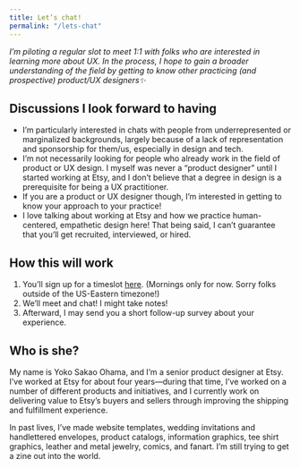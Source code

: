 ```yaml
---
title: Let’s chat!
permalink: "/lets-chat"
---
```


<p class="text-body-largest text-full-width"><em>I’m piloting a regular slot to meet 1:1 with folks who are interested in learning more about UX. In the process, I hope to gain a broader understanding of the field by getting to know other practicing (and prospective) product/UX designers✨</em></p>

## Discussions I look forward to having

- I’m particularly interested in chats with people from underrepresented or marginalized backgrounds, largely because of a lack of representation and sponsorship for them/us, especially in design and tech. 
- I’m not necessarily looking for people who already work in the field of product or UX design. I myself was never a “product designer” until I started working at Etsy, and I don’t believe that a degree in design is a prerequisite for being a UX practitioner. 
- If you are a product or UX designer though, I’m interested in getting to know your approach to your practice!
- I love talking about working at Etsy and how we practice human-centered, empathetic design here! That being said, I can’t guarantee that you’ll get recruited, interviewed, or hired. 

## How this will work

1. You’ll sign up for a timeslot [here](https://calendly.com/psyoko/lets-chat). (Mornings only for now. Sorry folks outside of the US-Eastern timezone!)
2. We’ll meet and chat! I might take notes!
3. Afterward, I may send you a short follow-up survey about your experience.

## Who is she?

My name is Yoko Sakao Ohama, and I’m a senior product designer at Etsy. I’ve worked at Etsy for about four years—during that time, I’ve worked on a number of different products and initiatives, and I currently work on delivering value to Etsy’s buyers and sellers through improving the shipping and fulfillment experience.

In past lives, I’ve made website templates, wedding invitations and handlettered envelopes, product catalogs, information graphics, tee shirt graphics, leather and metal jewelry, comics, and fanart. I’m still trying to get a zine out into the world. 
